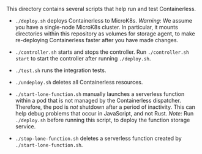This directory contains several scripts that help run and test Containerless.

- `./deploy.sh` deploys Containerless to MicroK8s. *Warning*: We assume you
  have a single-node MicroK8s cluster. In particular, it mounts directories
  within this repository as volumes for storage agent, to make re-deploying
  Containerless faster after you have made changes.

- `./controller.sh` starts and stops the controller. Run `./controller.sh start`
  to start the controller after running `./deploy.sh`.

- `./test.sh` runs the integration tests.

- `./undeploy.sh` deletes all Containerless resources.

- `./start-lone-function.sh` manually launches a serverless function within a 
   pod that is not managed by the Containerless dispatcher. Therefore, the
   pod is *not* shutdown after a period of inactivity. This can help debug
   problems that occur in JavaScript, and not Rust. *Note:* Run `./deploy.sh`
   before running this script, to deploy the function storage service.

- `./stop-lone-function.sh` deletes a serverless function created by
  `./start-lone-function.sh`.
